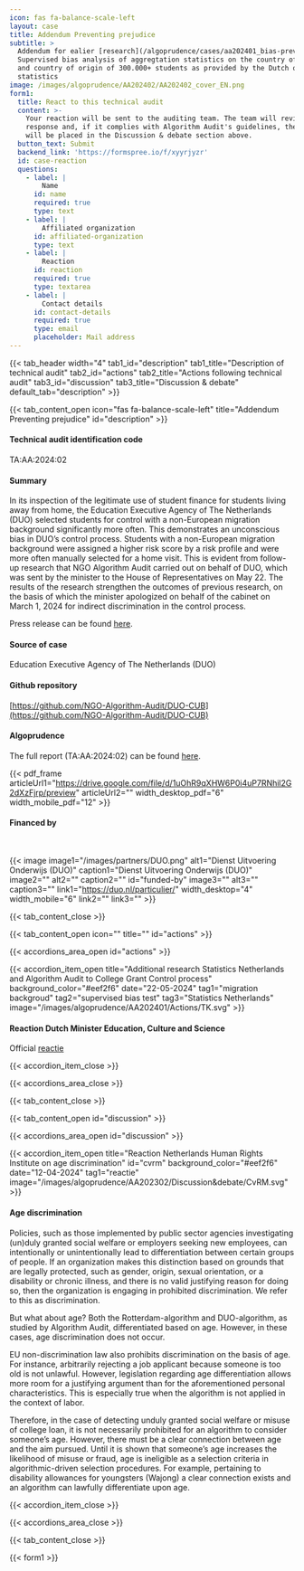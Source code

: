 ```yaml
---
icon: fas fa-balance-scale-left
layout: case
title: Addendum Preventing prejudice
subtitle: >
  Addendum for ealier [research](/algoprudence/cases/aa202401_bias-prevented/) –
  Supervised bias analysis of aggregtation statistics on the country of birth
  and country of origin of 300.000+ students as provided by the Dutch office of
  statistics
image: /images/algoprudence/AA202402/AA202402_cover_EN.png
form1:
  title: React to this technical audit
  content: >-
    Your reaction will be sent to the auditing team. The team will review your
    response and, if it complies with Algorithm Audit's guidelines, the reaction
    will be placed in the Discussion & debate section above.
  button_text: Submit
  backend_link: 'https://formspree.io/f/xyyrjyzr'
  id: case-reaction
  questions:
    - label: |
        Name
      id: name
      required: true
      type: text
    - label: |
        Affiliated organization
      id: affiliated-organization
      type: text
    - label: |
        Reaction
      id: reaction
      required: true
      type: textarea
    - label: |
        Contact details
      id: contact-details
      required: true
      type: email
      placeholder: Mail address
---
```


{{< tab_header width="4" tab1_id="description" tab1_title="Description of technical audit" tab2_id="actions" tab2_title="Actions following technical audit" tab3_id="discussion" tab3_title="Discussion & debate" default_tab="description" >}}

{{< tab_content_open icon="fas fa-balance-scale-left" title="Addendum Preventing prejudice" id="description" >}}

#### Technical audit identification code

TA:AA:2024:02

#### Summary

In its inspection of the legitimate use of student finance for students living away from home, the Education Executive Agency of The Netherlands (DUO) selected students for control with a non-European migration background significantly more often. This demonstrates an unconscious bias in DUO’s control process. Students with a non-European migration background were assigned a higher risk score by a risk profile and were more often manually selected for a home visit. This is evident from follow-up research that NGO Algorithm Audit carried out on behalf of DUO, which was sent by the minister to the House of Representatives on May 22. The results of the research strengthen the outcomes of previous research, on the basis of which the minister apologized on behalf of the cabinet on March 1, 2024 for indirect discrimination in the control process.

Press release can be found [here](/events/press_room/).

#### Source of case

Education Executive Agency of The Netherlands (DUO)

#### Github repository

[https://github.com/NGO-Algorithm-Audit/DUO-CUB](https://github.com/NGO-Algorithm-Audit/DUO-CUB)

#### Algoprudence

The full report (TA:AA:2024:02) can be found <a href="https://drive.google.com/file/d/1uOhR9qXHW6P0i4uP7RNhil2G2dXzFjrp/preview" target="_blank">here</a>.

{{< pdf_frame articleUrl1="https://drive.google.com/file/d/1uOhR9qXHW6P0i4uP7RNhil2G2dXzFjrp/preview" articleUrl2="" width_desktop_pdf="6" width_mobile_pdf="12" >}}

#### Financed by

<br>

{{< image image1="/images/partners/DUO.png" alt1="Dienst Uitvoering Onderwijs (DUO)" caption1="Dienst Uitvoering Onderwijs (DUO)" image2="" alt2="" caption2="" id="funded-by" image3="" alt3="" caption3="" link1="https://duo.nl/particulier/" width_desktop="4" width_mobile="6" link2="" link3="" >}}

{{< tab_content_close >}}

{{< tab_content_open icon="" title="" id="actions" >}}

{{< accordions_area_open id="actions" >}}

{{< accordion_item_open title="Additional research Statistics Netherlands and Algorithm Audit to College Grant Control process" background_color="#eef2f6" date="22-05-2024" tag1="migration backgroud" tag2="supervised bias test" tag3="Statistics Netherlands" image="/images/algoprudence/AA202401/Actions/TK.svg" >}}

#### Reaction Dutch Minister Education, Culture and Science

Official <a href='https://www.tweedekamer.nl/kamerstukken/brieven_regering/detail?id=2024Z08699&did=2024D20430' target="_blank">reactie</a>

{{< accordion_item_close >}}

{{< accordions_area_close >}}

{{< tab_content_close >}}

{{< tab_content_open id="discussion" >}}

{{< accordions_area_open id="discussion" >}}

{{< accordion_item_open title="Reaction Netherlands Human Rights Institute on age discrimination" id="cvrm" background_color="#eef2f6" date="12-04-2024" tag1="reactie" image="/images/algoprudence/AA202302/Discussion&debate/CvRM.svg" >}}

#### Age discrimination

Policies, such as those implemented by public sector agencies investigating (un)duly granted social welfare or employers seeking new employees, can intentionally or unintentionally lead to differentiation between certain groups of people. If an organization makes this distinction based on grounds that are legally protected, such as gender, origin, sexual orientation, or a disability or chronic illness, and there is no valid justifying reason for doing so, then the organization is engaging in prohibited discrimination. We refer to this as discrimination.

But what about age? Both the Rotterdam-algorithm and DUO-algorithm, as studied by Algorithm Audit, differentiated based on age. However, in these cases, age discrimination does not occur.

EU non-discrimination law also prohibits discrimination on the basis of age. For instance, arbitrarily rejecting a job applicant because someone is too old is not unlawful. However, legislation regarding age differentiation allows more room for a justifying argument than for the aforementioned personal characteristics. This is especially true when the algorithm is not applied in the context of labor.

Therefore, in the case of detecting unduly granted social welfare or misuse of college loan, it is not necessarily prohibited for an algorithm to consider someone’s age. However, there must be a clear connection between age and the aim pursued. Until it is shown that someone’s age increases the likelihood of misuse or fraud, age is ineligible as a selection criteria in algorithmic-driven selection procedures. For example, pertaining to disability allowances for youngsters (Wajong) a clear connection exists and an algorithm can lawfully differentiate upon age.

{{< accordion_item_close >}}

{{< accordions_area_close >}}

{{< tab_content_close >}}

{{< form1 >}}
